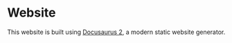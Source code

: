# Website

This website is built using [Docusaurus 2](https://docusaurus.io/), a modern static website generator.

